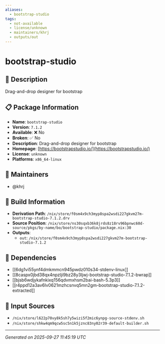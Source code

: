 ```yaml
---
aliases:
  - bootstrap-studio
tags:
  - not-available
  - license/unknown
  - maintainers/khrj
  - outputs/out
---
```


# bootstrap-studio

## 📝 Description

Drag-and-drop designer for bootstrap

## 📋 Package Information

- **Name**: `bootstrap-studio`
- **Version**: `7.1.2`
- **Available**: ❌ No
- **Broken**: ✅ No
- **Description**: Drag-and-drop designer for bootstrap
- **Homepage**: [https://bootstrapstudio.io/](https://bootstrapstudio.io/)
- **License**: `unknown`
- **Platforms**: `x86_64-linux`
## 👥 Maintainers

- @khrj


## 🔧 Build Information

- **Derivation Path**: `/nix/store/f0sm4x9ch3myp8spa2wsdi227gkvm27m-bootstrap-studio-7.1.2.drv`
- **Source Position**: `/nix/store/ns30sqxb36k8jrds8z18rv96bpnwc60d-source/pkgs/by-name/bo/bootstrap-studio/package.nix:30`
- **Outputs**:
  - `out`:  `/nix/store/f0sm4x9ch3myp8spa2wsdi227gkvm27m-bootstrap-studio-7.1.2`

## 🔗 Dependencies

- [[6dg1vi55ynf4dmkmmcn945pwdz010s34-stdenv-linux]]
- [[8caspx0jbd38qx4npzlji9bz28y3ljwj-bootstrap-studio-7.1.2-bwrap]]
- [[bjsb6wdjykafnkixq156qdvmxhsm2bai-bash-5.3p3]]
- [[r4ppd12a3av6lv0621mzhcsnvq5mn2gm-bootstrap-studio-7.1.2-extracted]]

## 📁 Input Sources

- `/nix/store/l622p70vy8k5sh7y5wizi5f2mic6ynpg-source-stdenv.sh`
- `/nix/store/shkw4qm9qcw5sc5n1k5jznc83ny02r39-default-builder.sh`

---
*Generated on 2025-09-27 11:45:19 UTC*
